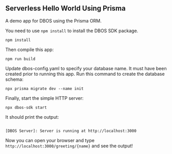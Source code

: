 ## Serverless Hello World Using Prisma

A demo app for DBOS using the Prisma ORM.

You need to use `npm install` to install the DBOS SDK package.

```shell
npm install
```

Then compile this app:
```shell
npm run build
```

Update dbos-config.yaml to specify your database name. It must have been created prior to running this app.
Run this command to create the database schema:
```shell
npx prisma migrate dev --name init
```

Finally, start the simple HTTP server:
```shell
npx dbos-sdk start
```

It should print the output:
```shell

[DBOS Server]: Server is running at http://localhost:3000
```

Now you can open your browser and type `http://localhost:3000/greeting/{name}` and see the output!
